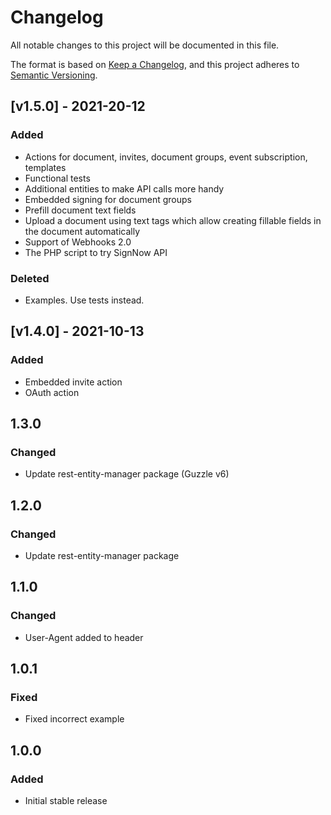 # Changelog

All notable changes to this project will be documented in this file.

The format is based on [Keep a Changelog](https://keepachangelog.com/en/1.0.0/),
and this project adheres to [Semantic Versioning](https://semver.org/spec/v2.0.0.html).

## [v1.5.0] - 2021-20-12
### Added
- Actions for document, invites, document groups, event subscription, templates
- Functional tests
- Additional entities to make API calls more handy
- Embedded signing for document groups
- Prefill document text fields
- Upload a document using text tags which allow creating fillable fields in the document automatically
- Support of Webhooks 2.0
- The PHP script to try SignNow API

### Deleted
- Examples. Use tests instead.

## [v1.4.0] - 2021-10-13
### Added
- Embedded invite action
- OAuth action

## 1.3.0
### Changed
- Update rest-entity-manager package (Guzzle  v6)

## 1.2.0
### Changed
- Update rest-entity-manager package

## 1.1.0
### Changed
- User-Agent added to header

## 1.0.1
### Fixed
- Fixed incorrect example

## 1.0.0
### Added
- Initial stable release
